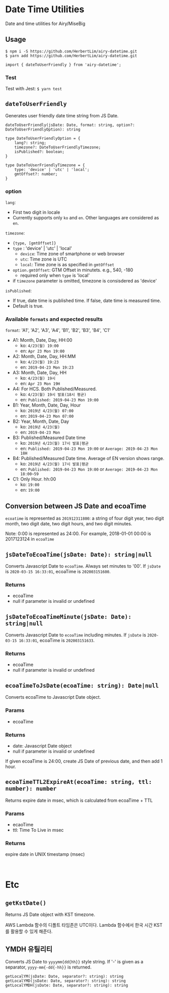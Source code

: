 # Date Time Utilities
Date and time utilities for Airy/MiseBig

## Usage 

```
$ npm i -S https://github.com/HerbertLim/airy-datetime.git
$ yarn add https://github.com/HerbertLim/airy-datetime.git

import { dateToUserFriendly } from 'airy-datetime';
```
### Test
Test with Jest: `$ yarn test`


## `dateToUserFriendly`
Generates user friendly date time string from JS Date. 

```
dateToUserFriendly(jsDate: Date, format: string, option?: DateToUserFriendlyOption): string

type DateToUserFriendlyOption = {
    lang?: string;
    timezone?: DateToUserFriendlyTimezone;
    isPublished?: boolean;
}

type DateToUserFriendlyTimezone = {
    type: 'device' | 'utc' | 'local';
    gmtOffset?: number;
}
```
### option
`lang`:
- First two digit in locale
- Currently supports only `ko` and `en`. Other languages are considered as `en`.

`timezone`: 
- `{type, [gmtOffset]}`
- `type` : 'device' | 'utc' | 'local'
  - `device`: Time zone of smartphone or web browser
  - `utc`: Time zone is UTC
  - `local`: Time zone is as specified in `gmtOffset`
- `option.gmtOffset`: GTM Offset in minutets. e.g., 540, -180
  - required only when `type` is 'local'
- if `timezone` parameter is omitted, timezone is consisdered as 'device'

`isPublished`:
- If true, date time is published time. If false, date time is measured time.
- Default is true.

### Available `formats` and expected results
`format`: 'A1', 'A2', 'A3', 'A4', 'B1', 'B2', 'B3', 'B4', 'C1'

- A1: Month, Date, Day, HH:00
  - ko: `4/23(월) 19:00`
  - en: `Apr 23 Mon 19:00`   
- A2: Month, Date, Day, HH:MM
  - ko: `4/23(월) 19:23`
  - en: `2019-04-23 Mon 19:23`
- A3: Month, Date, Day, HH
  - ko: `4/23(월) 19시`
  - en: `Apr 23 Mon 19H`
- A4: For HCS. Both Published/Measured. 
  - ko: `4/23(월) 19시 발표(18시 평균)`
  - en: `Published: 2019-04-23 Mon 19:00`
- B1: Year, Month, Date, Day, Hour
  - ko: `2019년 4/23(월) 07:00`
  - en: `2019-04-23 Mon 07:00`
- B2: Year, Month, Date, Day
  - ko: `2019년 4/23(월)`
  - en: `2019-04-23 Mon`
- B3: Published/Measured Date time 
  - ko: `2019년 4/23(월) 17시 발표|평균`
  - en: `Published: 2019-04-23 Mon 19:00` or `Average: 2019-04-23 Mon 18H`
- B4: Published/Measured Date time. Average of EN version shows range.
  - ko: `2019년 4/23(월) 17시 발표|평균`
  - en: `Published: 2019-04-23 Mon 19:00` or `Average: 2019-04-23 Mon 18:00~59`
- C1: Only Hour. hh:00
  - ko: `19:00`
  - en: `19:00`



## Conversion between JS Date and ecoaTime
`ecoatime` is represented as `201912311800`: 
a string of four digit year, two digit month, two digit date, 
two digit hours, and two digit minutes.

Note: 0:00 is represented as 24:00. For example, 2018-01-01 00:00 is 2017123124 in `ecoaTime`

## `jsDateToEcoaTime(jsDate: Date): string|null`
Converts Javascript Date to `ecoaTime`. Always set minutes to '00'. If `jsDate` is `2020-03-15 16:33:01`, ecoaTime is `202003151600`.

### Returns
- ecoaTime
- null if parameter is invalid or undefined

## `jsDateToEcoaTimeMinute(jsDate: Date): string|null`
Converts Javascript Date to `ecoaTime` including minutes. If `jsDate` is `2020-03-15 16:33:01`, ecoaTime is `202003151633`.

### Returns
- ecoaTime
- null if parameter is invalid or undefined


## `ecoaTimeToJsDate(ecoaTime: string): Date|null`
Converts ecoaTime to Javascript Date object.

### Params
- ecoaTime

### Returns
- date: Javascript Date object
- null if parameter is invalid or undefined

If given ecoaTime is 24:00, create JS Date of previous date, and then add 1 hour.

## `ecoaTimeTTL2ExpireAt(ecoaTime: string, ttl: number): number`
Returns expire date in msec, which is calculated from ecoaTime + TTL

### Params
- ecaoTime
- ttl: Time To Live in msec

### Returns
expire date in UNIX timestamp (msec)

&nbsp;

# Etc

## `getKstDate()`
Returns JS Date object with KST timezone. 

AWS Lambda 함수의 디폴트 타임존은 UTC이다. Lambda 함수에서 한국 시간 KST를 활용할 수 있게 해준다. 

## YMDH 유틸리티
Converts JS Date to `yyyymm{dd{hh}}` style string. If '-' is given as a separator, `yyyy-mm{-dd{-hh}}` is returned.
```
getLocalYM(jsDate: Date, separator?: string): string 
getLocalYMD(jsDate: Date, separator?: string): string
getLocalYMDH(jsDate: Date, separator?: string): string
```

